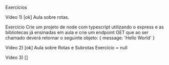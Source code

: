 Exercícios


Vídeo 1) 
[ok] Aula sobre rotas.

Exercício
Crie um projeto de node com typescript utilizando o express e as bibliotecas já ensinadas em aula e crie um endpoint GET que ao ser chamado deverá retornar o seguinte objeto: { message: 'Hello World' }

Vídeo 2) 
[ok] Aula sobre Rotas e Subrotas
Exercício = null

Vídeo 3) 
[]